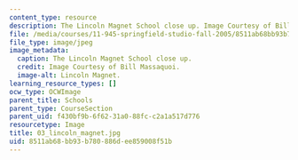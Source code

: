 ```yaml
---
content_type: resource
description: The Lincoln Magnet School close up. Image Courtesy of Bill Massaquoi.
file: /media/courses/11-945-springfield-studio-fall-2005/8511ab68bb93b780886dee859008f51b_03_lincoln_magnet.jpg
file_type: image/jpeg
image_metadata:
  caption: The Lincoln Magnet School close up.
  credit: Image Courtesy of Bill Massaquoi.
  image-alt: Lincoln Magnet.
learning_resource_types: []
ocw_type: OCWImage
parent_title: Schools
parent_type: CourseSection
parent_uid: f430bf9b-6f62-31a0-88fc-c2a1a517d776
resourcetype: Image
title: 03_lincoln_magnet.jpg
uid: 8511ab68-bb93-b780-886d-ee859008f51b
---
```


